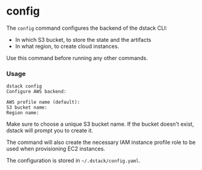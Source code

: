 # config

The `config` command configures the backend of the dstack CLI:

 * In which S3 bucket, to store the state and the artifacts
 * In what region, to create cloud instances.

Use this command before running any other commands. 

### Usage

```shell
dstack config
Configure AWS backend:

AWS profile name (default):
S3 bucket name:
Region name:
```

Make sure to choose a unique S3 bucket name. If the bucket doesn't exist, dstack will prompt you
to create it. 

The command will also create the necessary IAM instance profile role to be used when provisioning EC2 instances.

The configuration is stored in `~/.dstack/config.yaml`.